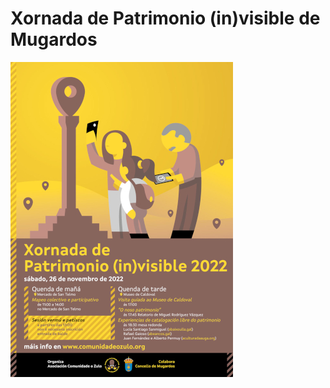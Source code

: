 # Xornada de Patrimonio (in)visible de Mugardos

![Xornada patrimonio invisible de Mugardos](/data/ozulo_softwarelibre2022_a3_redimensionada.jpg)
